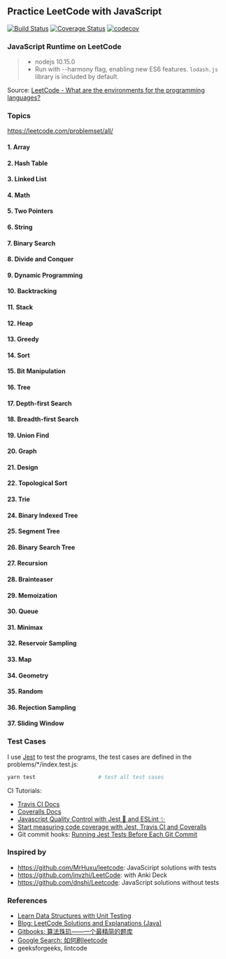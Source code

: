 ## Practice LeetCode with JavaScript

[![Build Status](https://travis-ci.com/jizusun/leetcode-with-javascript.svg?branch=master)](https://travis-ci.com/jizusun/leetcode-with-javascript)
[![Coverage Status](https://coveralls.io/repos/github/jizusun/leetcode-jizu/badge.svg?branch=master)](https://coveralls.io/github/jizusun/leetcode-jizu?branch=master)
[![codecov](https://codecov.io/gh/jizusun/leetcode-with-javascript/branch/master/graph/badge.svg)](https://codecov.io/gh/jizusun/leetcode-with-javascript)

### JavaScript Runtime on LeetCode
> - nodejs 10.15.0
> - Run with --harmony flag, enabling new ES6 features.
`lodash.js` library is included by default.

Source: [LeetCode - What are the environments for the programming languages?](https://support.leetcode.com/hc/en-us/articles/360011833974-What-are-the-environments-for-the-programming-languages)

### Topics

https://leetcode.com/problemset/all/

#### 1. Array
#### 2. Hash Table
#### 3. Linked List
#### 4. Math
#### 5. Two Pointers
#### 6. String
#### 7. Binary Search
#### 8. Divide and Conquer
#### 9. Dynamic Programming
#### 10. Backtracking
#### 11. Stack
#### 12. Heap
#### 13. Greedy
#### 14. Sort
#### 15. Bit Manipulation
#### 16. Tree
#### 17. Depth-first Search
#### 18. Breadth-first Search
#### 19. Union Find
#### 20. Graph
#### 21. Design
#### 22. Topological Sort
#### 23. Trie
#### 24. Binary Indexed Tree
#### 25. Segment Tree
#### 26. Binary Search Tree
#### 27. Recursion
#### 28. Brainteaser
#### 29. Memoization
#### 30. Queue
#### 31. Minimax
#### 32. Reservoir Sampling
#### 33. Map
#### 34. Geometry
#### 35. Random
#### 36. Rejection Sampling
#### 37. Sliding Window

### Test Cases
I use [Jest](https://jestjs.io) to test the programs, the test cases are defined in the problems/*/index.test.js:
```sh
yarn test                    # test all test cases
```

CI Tutorials:
- [Travis CI Docs](https://docs.travis-ci.com/user/languages/javascript-with-nodejs/)
- [Coveralls Docs](https://docs.coveralls.io/javascript)
- [Javascript Quality Control with Jest 🤹 and ESLint ✨](https://medium.com/asos-techblog/javascript-quality-control-with-jest-and-eslint-b888eeb4b0c4)
- [Start measuring code coverage with Jest, Travis CI and Coveralls](https://medium.com/@ollelauribostr/start-measuring-coverage-with-jest-travis-ci-and-coveralls-1867928aca42)
- Git commit hooks: [Running Jest Tests Before Each Git Commit](https://benmccormick.org/2017/02/26/running-jest-tests-before-each-git-commit/)
### Inspired by
- https://github.com/MrHuxu/leetcode: JavaSciript solutions with tests
- https://github.com/invzhi/LeetCode: with Anki Deck
- https://github.com/dnshi/Leetcode: JavaScript solutions without tests



### References
- [Learn Data Structures with Unit Testing](https://github.com/jizusun/learn-data-structures-with-javascript)
- [Blog: LeetCode Solutions and Explanations (Java)](http://www.goodtecher.com/leetcode-solutions-explanations/)
- [Gitbooks: 算法珠玑——一个最精简的题库](https://soulmachine.gitbooks.io/algorithm-essentials/content/java/)
- [Google Search: 如何刷leetcode](https://www.google.com/search?q=%E5%A6%82%E4%BD%95%E5%88%B7+leetcode)
- geeksforgeeks, lintcode

